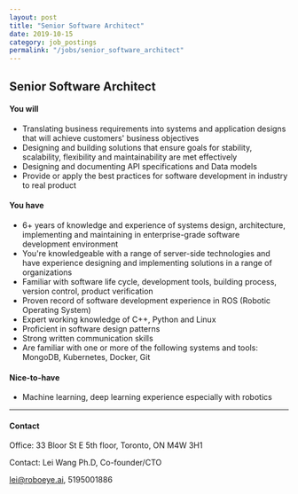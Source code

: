 ```yaml
---
layout: post
title: "Senior Software Architect"
date: 2019-10-15
category: job_postings 
permalink: "/jobs/senior_software_architect"
---
```


## Senior Software Architect
#### You will 
-  Translating business requirements into systems and application designs that will
achieve customers' business objectives
-  Designing and building solutions that ensure goals for stability, scalability,
flexibility and maintainability are met effectively
-  Designing and documenting API specifications and Data models
-  Provide or apply the best practices for software development in industry to real
product

#### You have
-  6+ years of knowledge and experience of systems design, architecture,
implementing and maintaining in enterprise-grade software development
environment
-  You're knowledgeable with a range of server-side technologies and have
experience designing and implementing solutions in a range of organizations
-  Familiar with software life cycle, development tools, building process, version
control, product verification
-  Proven record of software development experience in ROS (Robotic Operating
System)
-  Expert working knowledge of C++, Python and Linux
-  Proficient in software design patterns
-  Strong written communication skills
-  Are familiar with one or more of the following systems and tools: MongoDB,
Kubernetes, Docker, Git

#### Nice-to-have
-  Machine learning, deep learning experience especially with robotics


---

#### Contact
Office: 33 Bloor St E 5th floor, Toronto, ON M4W 3H1

Contact: Lei Wang Ph.D, Co-founder/CTO

lei@roboeye.ai, 5195001886